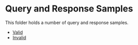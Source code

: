 # Query and Response Samples
This folder holds a number of query and response samples. 

- [Valid](valid)
- [Invalid](invalid)